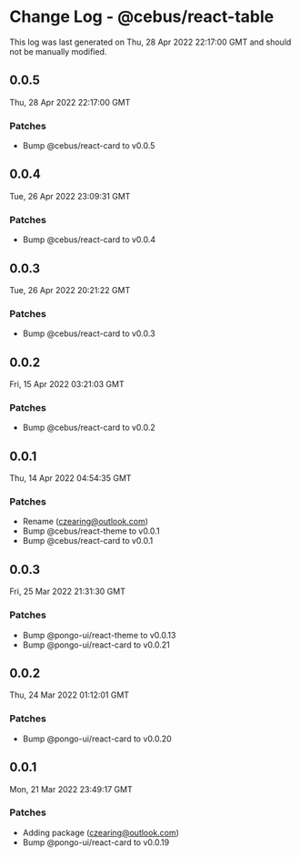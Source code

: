 # Change Log - @cebus/react-table

This log was last generated on Thu, 28 Apr 2022 22:17:00 GMT and should not be manually modified.

<!-- Start content -->

## 0.0.5

Thu, 28 Apr 2022 22:17:00 GMT

### Patches

- Bump @cebus/react-card to v0.0.5

## 0.0.4

Tue, 26 Apr 2022 23:09:31 GMT

### Patches

- Bump @cebus/react-card to v0.0.4

## 0.0.3

Tue, 26 Apr 2022 20:21:22 GMT

### Patches

- Bump @cebus/react-card to v0.0.3

## 0.0.2

Fri, 15 Apr 2022 03:21:03 GMT

### Patches

- Bump @cebus/react-card to v0.0.2

## 0.0.1

Thu, 14 Apr 2022 04:54:35 GMT

### Patches

- Rename (czearing@outlook.com)
- Bump @cebus/react-theme to v0.0.1
- Bump @cebus/react-card to v0.0.1

## 0.0.3

Fri, 25 Mar 2022 21:31:30 GMT

### Patches

- Bump @pongo-ui/react-theme to v0.0.13
- Bump @pongo-ui/react-card to v0.0.21

## 0.0.2

Thu, 24 Mar 2022 01:12:01 GMT

### Patches

- Bump @pongo-ui/react-card to v0.0.20

## 0.0.1

Mon, 21 Mar 2022 23:49:17 GMT

### Patches

- Adding package (czearing@outlook.com)
- Bump @pongo-ui/react-card to v0.0.19
